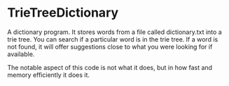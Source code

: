 # TrieTreeDictionary
A dictionary program. It stores words from a file called dictionary.txt into a trie tree. You can search if a particular word is in the trie tree. If a word is not found, it will offer suggestions close to what you were looking for if available.

The notable aspect of this code is not what it does, but in how fast and memory efficiently it does it.

